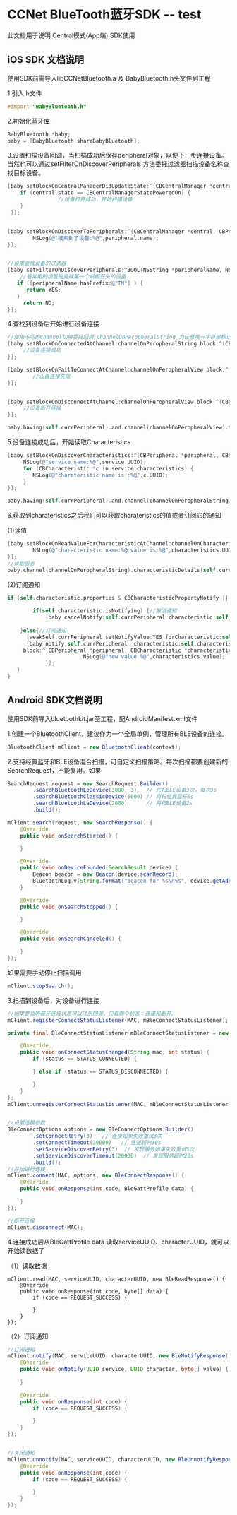 # CCNet  BlueTooth蓝牙SDK -- test

此文档用于说明 Central模式(App端) SDK使用





## iOS SDK 文档说明

使用SDK前需导入libCCNetBluetooth.a 及 BabyBluetooth.h头文件到工程



1.引入.h文件

```objective-c
#import "BabyBluetooth.h"
```



2.初始化蓝牙库

```objective-c
BabyBluetooth *baby;
baby = [BabyBluetooth shareBabyBluetooth];
```



3.设置扫描设备回调，当扫描成功后保存peripheral对象，以便下一步连接设备。当然也可以通过setFilterOnDiscoverPeripherals 方法委托过滤器扫描设备名称查找目标设备。

```objective-c
[baby setBlockOnCentralManagerDidUpdateState:^(CBCentralManager *central) {
    if (central.state == CBCentralManagerStatePoweredOn) {
				//设备打开成功，开始扫描设备     
    }
 }];


[baby setBlockOnDiscoverToPeripherals:^(CBCentralManager *central, CBPeripheral *peripheral, NSDictionary *advertisementData, NSNumber *RSSI) {
        NSLog(@"搜索到了设备:%@",peripheral.name);
}];


//设置查找设备的过滤器
[baby setFilterOnDiscoverPeripherals:^BOOL(NSString *peripheralName, NSDictionary *advertisementData, NSNumber *RSSI) {
    //最常用的场景是查找某一个前缀开头的设备
   if ([peripheralName hasPrefix:@"TM"] ) {
      return YES;
   }
     return NO;
}];
```



4.查找到设备后开始进行设备连接

```objective-c
//使用不同的channel切换委托回调,channelOnPeropheralString 为任意唯一字符串标识
[baby setBlockOnConnectedAtChannel:channelOnPeropheralString block:^(CBCentralManager *central, CBPeripheral *peripheral) {
     //设备连接成功
}];

[baby setBlockOnFailToConnectAtChannel:channelOnPeropheralView block:^(CBCentralManager *central, CBPeripheral *peripheral, NSError *error) {
		//设备连接失败
}];


[baby setBlockOnDisconnectAtChannel:channelOnPeropheralView block:^(CBCentralManager *central, CBPeripheral *peripheral, NSError *error) {
     //设备断开连接
}];

baby.having(self.currPeripheral).and.channel(channelOnPeropheralView).then.connectToPeripherals()
```



5.设备连接成功后，开始读取Characteristics

```objective-c
[baby setBlockOnDiscoverCharacteristics:^(CBPeripheral *peripheral, CBService *service, NSError *error) {
     NSLog(@"service name:%@",service.UUID);
     for (CBCharacteristic *c in service.characteristics) {
        NSLog(@"charateristic name is :%@",c.UUID);
     }
}];

baby.having(self.currPeripheral).and.channel(channelOnPeropheralString).then.connectToPeripherals().discoverServices().discoverCharacteristics().begin()
```



6.获取到charateristics之后我们可以获取charateristics的值或者订阅它的通知

(1)读值

```objective-c
[baby setBlockOnReadValueForCharacteristicAtChannel:channelOnCharacteristicView block:^(CBPeripheral *peripheral, CBCharacteristic *characteristics, NSError *error) {
		NSLog(@"characteristic name:%@ value is:%@",characteristics.UUID,characteristics.value);
}];
//读取服务
baby.channel(channelOnPeropheralString).characteristicDetails(self.currPeripheral,self.characteristic);
```

(2)订阅通知

```objective-c
if (self.characteristic.properties & CBCharacteristicPropertyNotify || self.characteristic.properties & CBCharacteristicPropertyIndicate) {
        
		if(self.characteristic.isNotifying) {//取消通知
    		[baby cancelNotify:self.currPeripheral characteristic:self.characteristic];
      
  	}else{//订阅通知
      [weakSelf.currPeripheral setNotifyValue:YES forCharacteristic:self.characteristic];
      [baby notify:self.currPeripheral  characteristic:self.characteristic
     block:^(CBPeripheral *peripheral, CBCharacteristic *characteristics, NSError *error) {
						NSLog(@"new value %@",characteristics.value);
			}];
   }
}
```







## Android SDK文档说明

使用SDK前导入bluetoothkit.jar至工程，配AndroidManifest.xml文件



1.创建一个BluetoothClient，建议作为一个全局单例，管理所有BLE设备的连接。

```java
BluetoothClient mClient = new BluetoothClient(context);
```



2.支持经典蓝牙和BLE设备混合扫描，可自定义扫描策略。每次扫描都要创建新的SearchRequest，不能复用。如果

```java
SearchRequest request = new SearchRequest.Builder()
        .searchBluetoothLeDevice(3000, 3)   // 先扫BLE设备3次，每次3s
        .searchBluetoothClassicDevice(5000) // 再扫经典蓝牙5s
        .searchBluetoothLeDevice(2000)      // 再扫BLE设备2s
        .build();

mClient.search(request, new SearchResponse() {
    @Override
    public void onSearchStarted() {

    }

    @Override
    public void onDeviceFounded(SearchResult device) {
        Beacon beacon = new Beacon(device.scanRecord);
        BluetoothLog.v(String.format("beacon for %s\n%s", device.getAddress(), beacon.toString()));
    }

    @Override
    public void onSearchStopped() {

    }

    @Override
    public void onSearchCanceled() {

    }
});
```

如果需要手动停止扫描调用

```java
mClient.stopSearch();
```



3.扫描到设备后，对设备进行连接

```java
//如果要监听蓝牙连接状态可以注册回调，只有两个状态：连接和断开。
mClient.registerConnectStatusListener(MAC, mBleConnectStatusListener);

private final BleConnectStatusListener mBleConnectStatusListener = new BleConnectStatusListener() {

    @Override
    public void onConnectStatusChanged(String mac, int status) {
        if (status == STATUS_CONNECTED) {

        } else if (status == STATUS_DISCONNECTED) {

        }
    }
};
mClient.unregisterConnectStatusListener(MAC, mBleConnectStatusListener);


//设置连接参数
BleConnectOptions options = new BleConnectOptions.Builder()
        .setConnectRetry(3)   // 连接如果失败重试3次
        .setConnectTimeout(30000)   // 连接超时30s
        .setServiceDiscoverRetry(3)  // 发现服务如果失败重试3次
        .setServiceDiscoverTimeout(20000)  // 发现服务超时20s
        .build();
//开始进行连接
mClient.connect(MAC, options, new BleConnectResponse() {
    @Override
    public void onResponse(int code, BleGattProfile data) {

    }
});

//断开连接
mClient.disconnect(MAC);
```



4.连接成功后从BleGattProfile data 读取serviceUUID、characterUUID，就可以开始读数据了



（1）读取数据

```
mClient.read(MAC, serviceUUID, characterUUID, new BleReadResponse() {
    @Override
    public void onResponse(int code, byte[] data) {
        if (code == REQUEST_SUCCESS) {

        }
    }
});
```

（2）订阅通知

```java
//订阅通知
mClient.notify(MAC, serviceUUID, characterUUID, new BleNotifyResponse() {
    @Override
    public void onNotify(UUID service, UUID character, byte[] value) {
        
    }

    @Override
    public void onResponse(int code) {
        if (code == REQUEST_SUCCESS) {

        }
    }
});


//关闭通知
mClient.unnotify(MAC, serviceUUID, characterUUID, new BleUnnotifyResponse() {
    @Override
    public void onResponse(int code) {
        if (code == REQUEST_SUCCESS) {

        }
    }
});
```

